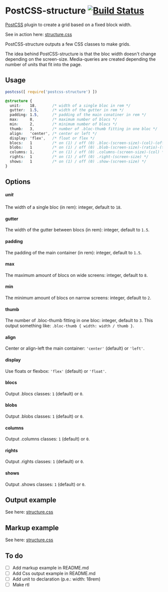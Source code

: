 # PostCSS-structure [![Build Status][ci-img]][ci]

[PostCSS] plugin to create a grid based on a fixed block width.

See in action here: [structure.css](http://francoisromain.github.io/structure.css/#grids)

[PostCSS]: https://github.com/postcss/postcss
[ci-img]:  https://travis-ci.org/francoisromain/postcss-structure.svg
[ci]:      https://travis-ci.org/francoisromain/postcss-structure

PostCSS-structure outputs a few CSS classes to make grids. 

The idea behind PostCSS-structure is that the bloc width doesn't change depending on the screen-size. Media-queries are created depending the number of units that fit into the page. 

## Usage

``` js
postcss([ require('postcss-structure') ])
```

``` css
@structure {
  unit:    18,       /* width of a single bloc in rem */  
  gutter:  1.5,      /* width of the gutter in rem */  
  padding: 1.5,      /* padding of the main conatiner in rem */  
  max:     8,        /* maximum number of blocs */ 
  min:     2,        /* minimum number of blocs */  
  thumb:   3,        /* number of .bloc-thumb fitting in one bloc */ 
  align:   'center', /* center or left */     
  display: 'flex',   /* float or flex */
  blocs:   1         /* on (1) / off (0) .bloc-(screen-size)-(col)-(offset) */
  blobs:   1         /* on (1) / off (0) .blob-(screen-size)-(ratio)-(total) */
  columns: 1,        /* on (1) / off (0) .columns-(screen-size)-(col) */
  rights:  1         /* on (1) / off (0) .right-(screen-size) */
  shows:   1         /* on (1) / off (0) .show-(screen-size) */
}
```

## Options

##### unit

The width of a single bloc (in rem): integer, default to `18`.

#### gutter

The width of the gutter between blocs (in rem): integer, default to `1.5`. 

#### padding

The padding of the main container (in rem): integer, default to `1.5`.

#### max

The maximum amount of blocs on wide screens: integer, default to `8`. 

#### min 

The minimum amount of blocs on narrow screens: integer, default to `2`.

#### thumb

The number of .bloc-thumb fitting in one bloc: integer, default to `3`. This output something like: `.bloc-thumb { width: width / thumb }`. 

#### align

Center or align-left the main container: `'center'` (default) or `'left'`.

#### display

Use floats or flexbox: `'flex'` (default) or `'float'`.

#### blocs

Output .blocs classes: `1` (default) or `0`. 

#### blobs

Output .blobs classes: `1` (default) or `0`. 

#### columns

Output .columns classes: `1` (default) or `0`. 

#### rights

Output .rights classes: `1` (default) or `0`. 

#### shows

Output .shows classes: `1` (default) or `0`. 

## Output example

See here: [structure.css](https://github.com/francoisromain/structure.css/blob/gh-pages/dist/css/styles.css#L1286)


## Markup example

See here: [structure.css](https://github.com/francoisromain/structure.css/blob/gh-pages/index.html#L265)


## To do

- [ ] Add markup example in README.md
- [ ] Add Css output example in README.md
- [ ] Add unit to declaration (p.e.: width: 18rem) 
- [ ] Make rtl
